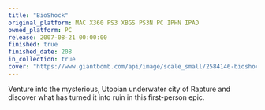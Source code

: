 ```yaml
---
title: "BioShock"
original_platform: MAC X360 PS3 XBGS PS3N PC IPHN IPAD
owned_platform: PC
release: 2007-08-21 00:00:00
finished: true
finished_date: 208
in_collection: true
cover: "https://www.giantbomb.com/api/image/scale_small/2584146-bioshock.jpg"
---
```


Venture into the mysterious, Utopian underwater city of Rapture and discover what has turned it into ruin in this first-person epic.
